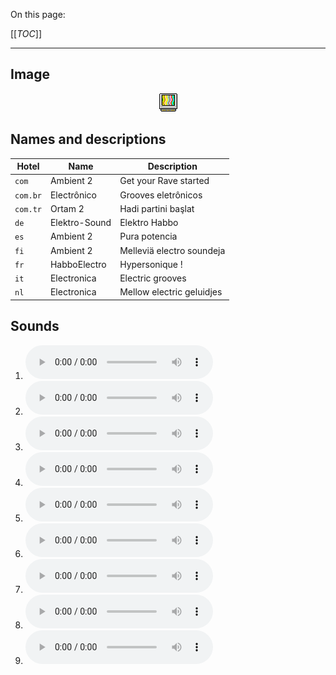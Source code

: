 On this page:

[[_TOC_]]

---

## Image

<div align="center">

![sound_set_8](../uploads/imgs/08.gif)

</div>

## Names and descriptions

| Hotel | Name | Description |
|-|-|-|
| `com` | Ambient 2 | Get your Rave started |
| `com.br` | Electrônico | Grooves eletrônicos |
| `com.tr` | Ortam 2 | Hadi partini başlat |
| `de` | Elektro-Sound | Elektro Habbo |
| `es` | Ambient 2 | Pura potencia |
| `fi` | Ambient 2 | Melleviä electro soundeja |
| `fr` | HabboElectro | Hypersonique ! |
| `it` | Electronica | Electric grooves |
| `nl` | Electronica | Mellow electric geluidjes |

## Sounds

1. ![Sample 64](../uploads/sounds/sound_machine_sample_64.mp3)
1. ![Sample 65](../uploads/sounds/sound_machine_sample_65.mp3)
1. ![Sample 66](../uploads/sounds/sound_machine_sample_66.mp3)
1. ![Sample 67](../uploads/sounds/sound_machine_sample_67.mp3)
1. ![Sample 68](../uploads/sounds/sound_machine_sample_68.mp3)
1. ![Sample 69](../uploads/sounds/sound_machine_sample_69.mp3)
1. ![Sample 70](../uploads/sounds/sound_machine_sample_70.mp3)
1. ![Sample 71](../uploads/sounds/sound_machine_sample_71.mp3)
1. ![Sample 72](../uploads/sounds/sound_machine_sample_72.mp3)
